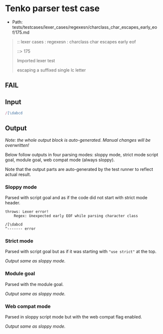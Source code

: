 # Tenko parser test case

- Path: tests/testcases/lexer_cases/regexesn/charclass_char_escapes_early_eof/175.md

> :: lexer cases : regexesn : charclass char escapes early eof
>
> ::> 175
>
> Imported lexer test
>
> escaping a suffixed single lc letter

## FAIL

## Input

`````js
/[\dabcd
`````

## Output

_Note: the whole output block is auto-generated. Manual changes will be overwritten!_

Below follow outputs in four parsing modes: sloppy mode, strict mode script goal, module goal, web compat mode (always sloppy).

Note that the output parts are auto-generated by the test runner to reflect actual result.

### Sloppy mode

Parsed with script goal and as if the code did not start with strict mode header.

`````
throws: Lexer error!
    Regex: Unexpected early EOF while parsing character class

/[\dabcd
^------- error
`````

### Strict mode

Parsed with script goal but as if it was starting with `"use strict"` at the top.

_Output same as sloppy mode._

### Module goal

Parsed with the module goal.

_Output same as sloppy mode._

### Web compat mode

Parsed in sloppy script mode but with the web compat flag enabled.

_Output same as sloppy mode._
